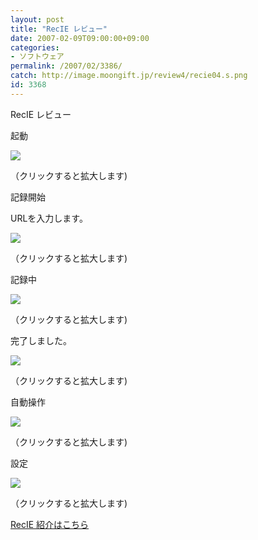 ```yaml
---
layout: post
title: "RecIE レビュー"
date: 2007-02-09T09:00:00+09:00
categories:
- ソフトウェア
permalink: /2007/02/3386/
catch: http://image.moongift.jp/review4/recie04.s.png
id: 3368
---
```

RecIE レビュー  
<!--more-->

起動

  

[![](http://image.moongift.jp/review4/recie01.s.png)](http://image.moongift.jp/review4/recie01.png)  
  
（クリックすると拡大します)

  

記録開始

  

URLを入力します。

  

[![](http://image.moongift.jp/review4/recie02.s.png)](http://image.moongift.jp/review4/recie02.png)  
  
（クリックすると拡大します)

  

記録中

  

[![](http://image.moongift.jp/review4/recie03.s.png)](http://image.moongift.jp/review4/recie03.png)  
  
（クリックすると拡大します)

  

完了しました。

  

[![](http://image.moongift.jp/review4/recie04.s.png)](http://image.moongift.jp/review4/recie04.png)  
  
（クリックすると拡大します)

  

自動操作

  

[![](http://image.moongift.jp/review4/recie05.s.png)](http://image.moongift.jp/review4/recie05.png)  
  
（クリックすると拡大します)

  

設定

  

[![](http://image.moongift.jp/review4/recie06.s.png)](http://image.moongift.jp/review4/recie06.png)  
  
（クリックすると拡大します)

  

[RecIE 紹介はこちら](http://fw.moongift.jp/intro/i-3382.html)

